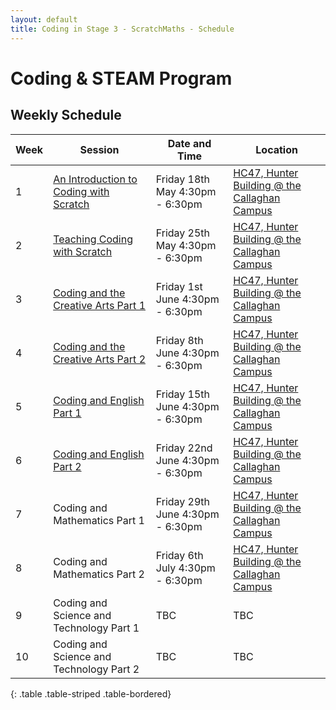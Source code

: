```yaml
---
layout: default
title: Coding in Stage 3 - ScratchMaths - Schedule
---
```


# Coding & STEAM Program

## Weekly Schedule

 Week  |  Session                                            |  Date and Time                     |  Location
-------|-----------------------------------------------------|------------------------------------|-----------------------------------------------------------------------------------------------------------
1      |  [An Introduction to Coding with Scratch](week-1/)  |  Friday 18th May 4:30pm - 6:30pm   |  [HC47, Hunter Building @ the Callaghan Campus](https://studentvip.com.au/newcastle/newcastle/maps/103159)
2      |  [Teaching Coding with Scratch](week-2/)            |  Friday 25th May 4:30pm - 6:30pm   |  [HC47, Hunter Building @ the Callaghan Campus](https://studentvip.com.au/newcastle/newcastle/maps/103159)
3      |  [Coding and the Creative Arts Part 1](week-3/)                |  Friday 1st June 4:30pm - 6:30pm   |  [HC47, Hunter Building @ the Callaghan Campus](https://studentvip.com.au/newcastle/newcastle/maps/103159)
4      |  [Coding and the Creative Arts Part 2](week-4/)                |  Friday 8th June 4:30pm - 6:30pm   |  [HC47, Hunter Building @ the Callaghan Campus](https://studentvip.com.au/newcastle/newcastle/maps/103159)
5      |  [Coding and English Part 1](week-5/)                          |  Friday 15th June 4:30pm - 6:30pm  |  [HC47, Hunter Building @ the Callaghan Campus](https://studentvip.com.au/newcastle/newcastle/maps/103159)
6      |  [Coding and English Part 2](week-6/)                         |  Friday 22nd June 4:30pm - 6:30pm  |  [HC47, Hunter Building @ the Callaghan Campus](https://studentvip.com.au/newcastle/newcastle/maps/103159)
7      |  Coding and Mathematics Part 1                      |  Friday 29th June 4:30pm - 6:30pm  |  [HC47, Hunter Building @ the Callaghan Campus](https://studentvip.com.au/newcastle/newcastle/maps/103159)
8      |  Coding and Mathematics Part 2                      |  Friday 6th July 4:30pm - 6:30pm   |  [HC47, Hunter Building @ the Callaghan Campus](https://studentvip.com.au/newcastle/newcastle/maps/103159)
9      |  Coding and Science and Technology Part 1           |  TBC                               |  TBC
10     |  Coding and Science and Technology Part 2           |  TBC                               |  TBC
{: .table .table-striped .table-bordered}